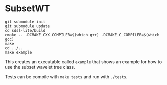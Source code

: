 # SubsetWT

```
git submodule init
git submodule update
cd sdsl-lite/build
cmake .. -DCMAKE_CXX_COMPILER=$(which g++) -DCMAKE_C_COMPILER=$(which gcc)
make
cd ../..
make example
```

This creates an executable called `example` that shows an example for how to use the subset wavelet tree class.

Tests can be compile with `make tests` and run with `./tests`.
